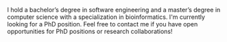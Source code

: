 
<!--
**HFzzzzzzz/HFzzzzzzz** is a ✨ _special_ ✨ repository because its `README.md` (this file) appears on your GitHub profile.
-->
I hold a bachelor’s degree in software engineering and a master’s degree in computer science with a 
specialization in bioinformatics. I'm currently looking for a PhD position. Feel free to contact 
me if you have open opportunities for PhD positions or research collaborations!
